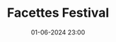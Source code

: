 ---
layout: ../../../layouts/Actu.astro
date : "01-06-2024 23:00"

title: "Facettes Festival"

auteur :
  - sse

image : "/assets/fildactus/evenements/06-01-sse.jpg"

source : "https://www.instagram.com/santetudiantsu/"
---